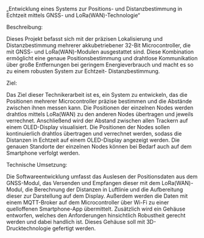 „Entwicklung eines Systems zur Positions- und Distanzbestimmung in Echtzeit mittels GNSS- und LoRa(WAN)-Technologie“

Beschreibung:

Dieses Projekt befasst sich mit der präzisen Lokalisierung und Distanzbestimmung mehrerer akkubetriebener 32-Bit Microcontroller, die mit GNSS- und LoRa(WAN)-Modulen ausgestattet sind. Diese Kombination ermöglicht eine genaue Positionsbestimmung und drahtlose Kommunikation über große Entfernungen bei geringem Energieverbrauch und macht es so zu einem robusten System zur Echtzeit- Distanzbestimmung.

Ziel:

Das Ziel dieser Technikerarbeit ist es, ein System zu entwickeln, das die Positionen mehrerer Microcontroller präzise bestimmen und die Abstände zwischen ihnen messen kann. Die Positionen der einzelnen Nodes werden drahtlos mittels LoRa(WAN) zu den anderen Nodes übertragen und jeweils verrechnet. Anschließend wird der Abstand zwischen allen Trackern auf einem OLED-Display visualisiert. Die Positionen der Nodes sollen kontinuierlich drahtlos übertragen und verrechnet werden, sodass die Distanzen in Echtzeit auf einem OLED-Display angezeigt werden. Die genauen Standorte der einzelnen Nodes können bei Bedarf auch auf dem Smartphone verfolgt werden.

Technische Umsetzung:

Die Softwareentwicklung umfasst das Auslesen der Positionsdaten aus dem GNSS-Modul, das Versenden und Empfangen dieser mit dem LoRa(WAN)-Modul, die Berechnung der Distanzen in Luftlinie und die Aufbereitung dieser zur Darstellung auf dem Display. Außerdem werden die Daten mit einem MQTT-Broker auf dem Microcontroller über Wi-Fi zu einer quelloffenen Smartphone-App übermittelt. Zusätzlich wird ein Gehäuse entworfen, welches den Anforderungen hinsichtlich Robustheit gerecht werden und dabei handlich ist. Dieses Gehäuse soll mit 3D-Drucktechnologie gefertigt werden.
